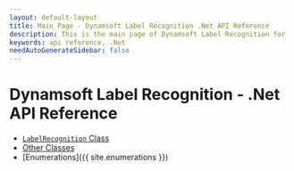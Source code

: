 ```yaml
---
layout: default-layout
title: Main Page - Dynamsoft Label Recognition .Net API Reference
description: This is the main page of Dynamsoft Label Recognition for .Net API Reference.
keywords: api reference, .Net
needAutoGenerateSidebar: false
---
```


# Dynamsoft Label Recognition - .Net API Reference

- [`LabelRecognition` Class](label-recognition/index.md) 
- [Other Classes](class/index.md)  
- [Enumerations]({{ site.enumerations }})
